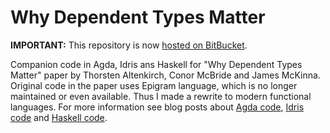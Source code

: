 Why Dependent Types Matter
==========================

**IMPORTANT:** This repository is now [hosted on BitBucket](https://bitbucket.org/jstolarek/why-dependent-types-matter).

Companion code in Agda, Idris ans Haskell for "Why Dependent Types Matter" paper
by Thorsten Altenkirch, Conor McBride and James McKinna.  Original code in the
paper uses Epigram language, which is no longer maintained or even available.
Thus I made a rewrite to modern functional languages.  For more information see
blog posts about
[Agda code](http://lambda.jstolarek.com/2013/11/why-dependent-types-matter-in-agda/),
[Idris code](http://lambda.jstolarek.com/2013/12/idris-first-impressions/) and
[Haskell code](http://lambda.jstolarek.com/2014/12/why-dependent-types-matter-in-haskell/).
